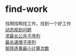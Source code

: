 # find-work
找啊找啊找工作，找到一个好工作  
[动态规划问题](https://www.cnblogs.com/wuyuegb2312/p/3281264.html#q1)  
[求最长公共子序列](http://www.cnblogs.com/xudong-bupt/archive/2013/03/15/2959039.html)  
[最长递增子序列](./dizeng_subquene.py)  
[矩阵连乘最小计算次数](./juzhen_mul.py)
